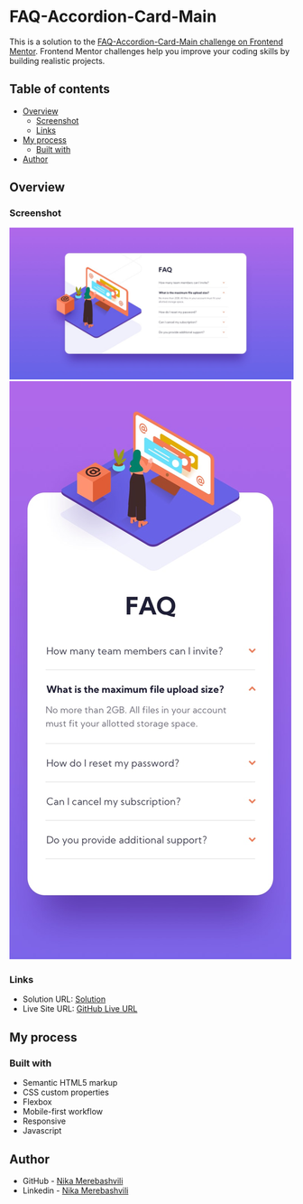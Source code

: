 # FAQ-Accordion-Card-Main

This is a solution to the [FAQ-Accordion-Card-Main challenge on Frontend Mentor](https://www.frontendmentor.io/challenges/faq-accordion-card-XlyjD0Oam). Frontend Mentor challenges help you improve your coding skills by building realistic projects. 

## Table of contents

- [Overview](#overview)
  - [Screenshot](#screenshot)
  - [Links](#links)
- [My process](#my-process)
  - [Built with](#built-with)
- [Author](#author)



## Overview

### Screenshot

![](./images/FAQ-desktop.jpg)
![](./images/FAQ-mobile.jpg)



### Links

- Solution URL: [Solution](https://github.com/nikamerebashvili95/faq-accordion-card-main)
- Live Site URL: [GitHub Live URL](https://nikamerebashvili95.github.io/faq-accordion-card-main/)

## My process

### Built with

- Semantic HTML5 markup
- CSS custom properties
- Flexbox
- Mobile-first workflow
- Responsive
- Javascript



## Author

- GitHub - [Nika Merebashvili](https://github.com/nikamerebashvili95)
- Linkedin - [Nika Merebashvili](https://www.linkedin.com/in/nikamerebashvili)
